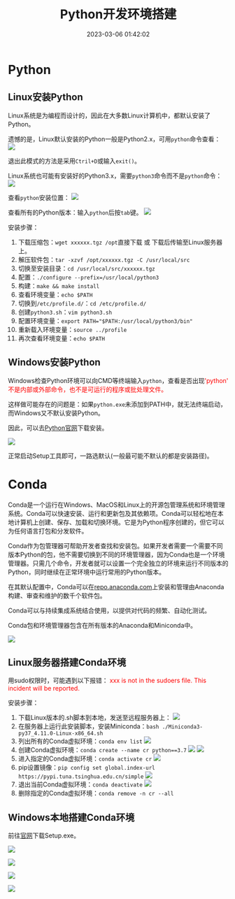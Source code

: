 ﻿---
title: Python开发环境搭建
date: 2023-03-06 01:42:02
summary: 本文介绍Windows和Linux操作系统下搭建Python开发环境的方法。
tags:
- Python
categories:
- Python
---

# Python

## Linux安装Python

Linux系统是为编程而设计的，因此在大多数Linux计算机中，都默认安装了Python。

遗憾的是，Linux默认安装的Python一般是Python2.x，可用`python`命令查看：
![](../../../images/软件开发/Python/Python开发环境搭建/1.png)

退出此模式的方法是采用`Ctril+D`或输入`exit()`。

Linux系统也可能有安装好的Python3.x，需要`python3`命令而不是`python`命令：
![](../../../images/软件开发/Python/Python开发环境搭建/2.png)

查看`python`安装位置：
![](../../../images/软件开发/Python/Python开发环境搭建/3.png)

查看所有的Python版本：输入`python`后按`tab`键。
![](../../../images/软件开发/Python/Python开发环境搭建/4.png)

安装步骤：
1. 下载压缩包：`wget xxxxxx.tgz /opt`直接下载 或 下载后传输至Linux服务器上。
2. 解压软件包：`tar -xzvf /opt/xxxxxx.tgz -C /usr/local/src`
3. 切换至安装目录：`cd /usr/local/src/xxxxxx.tgz`
4. 配置：`./configure --prefix=/usr/local/python3`
5. 构建：`make && make install`
6. 查看环境变量：`echo $PATH`
7. 切换到`/etc/profile.d/`：`cd /etc/profile.d/`
8. 创建`python3.sh`：`vim python3.sh`
9. 配置环境变量：`export PATH="$PATH:/usr/local/python3/bin"`
10. 重新载入环境变量：`source ../profile`
11. 再次查看环境变量：`echo $PATH`

## Windows安装Python

Windows检查Python环境可以向CMD等终端输入`python`，查看是否出现<font color="red">'python' 不是内部或外部命令，也不是可运行的程序或批处理文件。</font>

这样做可能存在的问题是：如果`python.exe`未添加到PATH中，就无法终端启动，而Windows又不默认安装Python。

因此，可以去[Python官网](https://www.python.org/downloads/)下载安装。

![](../../../images/软件开发/Python/Python开发环境搭建/5.png)

正常启动Setup工具即可，一路选默认(一般最可能不默认的都是安装路径)。

# Conda

Conda是一个运行在Windows、MacOS和Linux上的开源包管理系统和环境管理系统。Conda可以快速安装、运行和更新包及其依赖项。Conda可以轻松地在本地计算机上创建、保存、加载和切换环境。它是为Python程序创建的，但它可以为任何语言打包和分发软件。

Conda作为包管理器可帮助开发者查找和安装包。如果开发者需要一个需要不同版本Python的包，他不需要切换到不同的环境管理器，因为Conda也是一个环境管理器。只需几个命令，开发者就可以设置一个完全独立的环境来运行不同版本的Python，同时继续在正常环境中运行常用的Python版本。

在其默认配置中，Conda可以在[repo.anaconda.com](https://repo.anaconda.com)上安装和管理由Anaconda构建、审查和维护的数千个软件包。

Conda可以与持续集成系统结合使用，以提供对代码的频繁、自动化测试。

Conda包和环境管理器包含在所有版本的Anaconda和Miniconda中。

![](../../../images/软件开发/Python/Python开发环境搭建/6.png)

## Linux服务器搭建Conda环境

用sudo权限时，可能遇到以下报错：
<font color="red">xxx is not in the sudoers file.  This incident will be reported.</font>

安装步骤：
1. 下载Linux版本的.sh脚本到本地，发送至远程服务器上：
![](../../../images/软件开发/Python/Python开发环境搭建/7.png)
2. 在服务器上运行此安装脚本，安装Miniconda：`bash ./Miniconda3-py37_4.11.0-Linux-x86_64.sh`
3. 列出所有的Conda虚拟环境：`conda env list`
![](../../../images/软件开发/Python/Python开发环境搭建/8.png)
4. 创建Conda虚拟环境：`conda create --name cr python==3.7`
![](../../../images/软件开发/Python/Python开发环境搭建/9.png)
![](../../../images/软件开发/Python/Python开发环境搭建/10.png)
5. 进入指定的Conda虚拟环境：`conda activate cr`
![](../../../images/软件开发/Python/Python开发环境搭建/11.png)
6. pip设置镜像：`pip config set global.index-url https://pypi.tuna.tsinghua.edu.cn/simple`
![](../../../images/软件开发/Python/Python开发环境搭建/12.png)
7. 退出当前Conda虚拟环境：`conda deactivate`
![](../../../images/软件开发/Python/Python开发环境搭建/13.png)
8. 删除指定的Conda虚拟环境：`conda remove -n cr --all`

## Windows本地搭建Conda环境

前往[官网](https://www.anaconda.com)下载Setup.exe。

![](../../../images/软件开发/Python/Python开发环境搭建/14.png)

![](../../../images/软件开发/Python/Python开发环境搭建/15.png)

![](../../../images/软件开发/Python/Python开发环境搭建/16.png)

![](../../../images/软件开发/Python/Python开发环境搭建/17.png)
